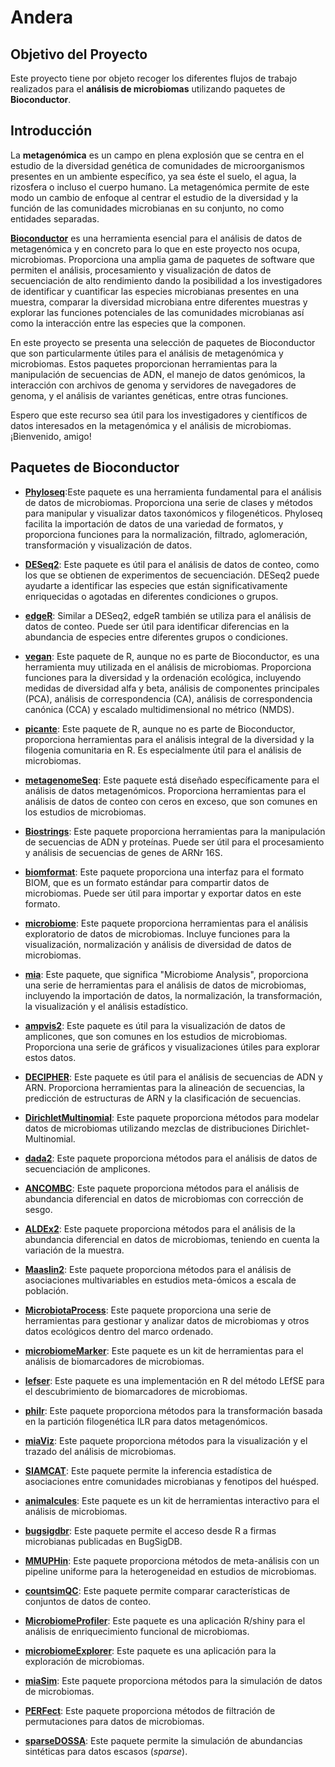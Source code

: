# Andera

## Objetivo del Proyecto

Este proyecto tiene por objeto recoger los diferentes flujos de trabajo realizados para el **análisis de microbiomas** utilizando paquetes de **Bioconductor**.

## Introducción

La **metagenómica** es un campo en plena explosión que se centra en el estudio de la diversidad genética de comunidades de microorganismos presentes en un ambiente específico, ya sea éste el suelo, el agua, la rizosfera o incluso el cuerpo humano. La metagenómica permite de este modo un cambio de enfoque al centrar el estudio de la diversidad y la función de las comunidades microbianas en su conjunto, no como entidades separadas.

**[Bioconductor](https://www.bioconductor.org/)** es una herramienta esencial para el análisis de datos de metagenómica y en concreto para lo que en este proyecto nos ocupa, microbiomas. Proporciona una amplia gama de paquetes de software que permiten el análisis, procesamiento y visualización de datos de secuenciación de alto rendimiento dando la posibilidad a los investigadores de identificar y cuantificar las especies microbianas presentes en una muestra, comparar la diversidad microbiana entre diferentes muestras y explorar las funciones potenciales de las comunidades microbianas así como la interacción entre las especies que la componen.

En este proyecto se presenta una selección de paquetes de Bioconductor que son particularmente útiles para el análisis de metagenómica y microbiomas. Estos paquetes proporcionan herramientas para la manipulación de secuencias de ADN, el manejo de datos genómicos, la interacción con archivos de genoma y servidores de navegadores de genoma, y el análisis de variantes genéticas, entre otras funciones.

Espero que este recurso sea útil para los investigadores y científicos de datos interesados en la metagenómica y el análisis de microbiomas. ¡Bienvenido, amigo!

## Paquetes de Bioconductor

- **[Phyloseq](https://bioconductor.org/packages/release/bioc/html/phyloseq.html)**:Este paquete es una herramienta fundamental para el análisis de datos de microbiomas. Proporciona una serie de clases y métodos para manipular y visualizar datos taxonómicos y filogenéticos. Phyloseq facilita la importación de datos de una variedad de formatos, y proporciona funciones para la normalización, filtrado, aglomeración, transformación y visualización de datos.

- **[DESeq2](https://bioconductor.org/packages/release/bioc/html/DESeq2.html)**: Este paquete es útil para el análisis de datos de conteo, como los que se obtienen de experimentos de secuenciación. DESeq2 puede ayudarte a identificar las especies que están significativamente enriquecidas o agotadas en diferentes condiciones o grupos.

- **[edgeR](https://bioconductor.org/packages/release/bioc/html/edgeR.html)**: Similar a DESeq2, edgeR también se utiliza para el análisis de datos de conteo. Puede ser útil para identificar diferencias en la abundancia de especies entre diferentes grupos o condiciones.

- **[vegan](https://cran.r-project.org/web/packages/vegan/index.html)**: Este paquete de R, aunque no es parte de Bioconductor, es una herramienta muy utilizada en el análisis de microbiomas. Proporciona funciones para la diversidad y la ordenación ecológica, incluyendo medidas de diversidad alfa y beta, análisis de componentes principales (PCA), análisis de correspondencia (CA), análisis de correspondencia canónica (CCA) y escalado multidimensional no métrico (NMDS).

- **[picante](https://cran.r-project.org/web/packages/picante/index.html)**: Este paquete de R, aunque no es parte de Bioconductor, proporciona herramientas para el análisis integral de la diversidad y la filogenia comunitaria en R. Es especialmente útil para el análisis de microbiomas.

- **[metagenomeSeq](https://bioconductor.org/packages/release/bioc/html/metagenomeSeq.html)**: Este paquete está diseñado específicamente para el análisis de datos metagenómicos. Proporciona herramientas para el análisis de datos de conteo con ceros en exceso, que son comunes en los estudios de microbiomas.

- **[Biostrings](https://bioconductor.org/packages/release/bioc/html/Biostrings.html)**: Este paquete proporciona herramientas para la manipulación de secuencias de ADN y proteínas. Puede ser útil para el procesamiento y análisis de secuencias de genes de ARNr 16S.

- **[biomformat](https://bioconductor.org/packages/release/bioc/html/biomformat.html)**: Este paquete proporciona una interfaz para el formato BIOM, que es un formato estándar para compartir datos de microbiomas. Puede ser útil para importar y exportar datos en este formato.

- **[microbiome](https://bioconductor.org/packages/release/bioc/html/microbiome.html)**: Este paquete proporciona herramientas para el análisis exploratorio de datos de microbiomas. Incluye funciones para la visualización, normalización y análisis de diversidad de datos de microbiomas.

- **[mia](https://bioconductor.org/packages/release/bioc/html/mia.html)**: Este paquete, que significa "Microbiome Analysis", proporciona una serie de herramientas para el análisis de datos de microbiomas, incluyendo la importación de datos, la normalización, la transformación, la visualización y el análisis estadístico.

- **[ampvis2](https://bioconductor.org/packages/release/bioc/html/ampvis2.html)**: Este paquete es útil para la visualización de datos de amplicones, que son comunes en los estudios de microbiomas. Proporciona una serie de gráficos y visualizaciones útiles para explorar estos datos.

- **[DECIPHER](https://bioconductor.org/packages/release/bioc/html/DECIPHER.html)**: Este paquete es útil para el análisis de secuencias de ADN y ARN. Proporciona herramientas para la alineación de secuencias, la predicción de estructuras de ARN y la clasificación de secuencias.

- **[DirichletMultinomial](https://bioconductor.org/packages/release/bioc/html/DirichletMultinomial.html)**: Este paquete proporciona métodos para modelar datos de microbiomas utilizando mezclas de distribuciones Dirichlet-Multinomial.

- **[dada2](https://bioconductor.org/packages/release/bioc/html/dada2.html)**: Este paquete proporciona métodos para el análisis de datos de secuenciación de amplicones.

- **[ANCOMBC](https://bioconductor.org/packages/release/bioc/html/ANCOMBC.html)**: Este paquete proporciona métodos para el análisis de abundancia diferencial en datos de microbiomas con corrección de sesgo.

- **[ALDEx2](https://bioconductor.org/packages/release/bioc/html/ALDEx2.html)**: Este paquete proporciona métodos para el análisis de la abundancia diferencial en datos de microbiomas, teniendo en cuenta la variación de la muestra.

- **[Maaslin2](https://bioconductor.org/packages/release/bioc/html/Maaslin2.html)**: Este paquete proporciona métodos para el análisis de asociaciones multivariables en estudios meta-ómicos a escala de población.

- **[MicrobiotaProcess](https://bioconductor.org/packages/release/bioc/html/MicrobiotaProcess.html)**: Este paquete proporciona una serie de herramientas para gestionar y analizar datos de microbiomas y otros datos ecológicos dentro del marco ordenado.

- **[microbiomeMarker](https://bioconductor.org/packages/release/bioc/html/microbiomeMarker.html)**: Este paquete es un kit de herramientas para el análisis de biomarcadores de microbiomas.

- **[lefser](https://bioconductor.org/packages/release/bioc/html/lefser.html)**: Este paquete es una implementación en R del método LEfSE para el descubrimiento de biomarcadores de microbiomas.

- **[philr](https://bioconductor.org/packages/release/bioc/html/philr.html)**: Este paquete proporciona métodos para la transformación basada en la partición filogenética ILR para datos metagenómicos.

- **[miaViz](https://bioconductor.org/packages/release/bioc/html/miaViz.html)**: Este paquete proporciona métodos para la visualización y el trazado del análisis de microbiomas.

- **[SIAMCAT](https://bioconductor.org/packages/release/bioc/html/SIAMCAT.html)**: Este paquete permite la inferencia estadística de asociaciones entre comunidades microbianas y fenotipos del huésped.

- **[animalcules](https://bioconductor.org/packages/release/bioc/html/animalcules.html)**: Este paquete es un kit de herramientas interactivo para el análisis de microbiomas.

- **[bugsigdbr](https://bioconductor.org/packages/release/bioc/html/bugsigdbr.html)**: Este paquete permite el acceso desde R a firmas microbianas publicadas en BugSigDB.

- **[MMUPHin](https://bioconductor.org/packages/release/bioc/html/MMUPHin.html)**: Este paquete proporciona métodos de meta-análisis con un pipeline uniforme para la heterogeneidad en estudios de microbiomas.

- **[countsimQC](https://bioconductor.org/packages/release/bioc/html/countsimQC.html)**: Este paquete permite comparar características de conjuntos de datos de conteo.

- **[MicrobiomeProfiler](https://bioconductor.org/packages/release/bioc/html/MicrobiomeProfiler.html)**: Este paquete es una aplicación R/shiny para el análisis de enriquecimiento funcional de microbiomas.

- **[microbiomeExplorer](https://bioconductor.org/packages/release/bioc/html/microbiomeExplorer.html)**: Este paquete es una aplicación para la exploración de microbiomas.

- **[miaSim](https://bioconductor.org/packages/release/bioc/html/miaSim.html)**: Este paquete proporciona métodos para la simulación de datos de microbiomas.

- **[PERFect](https://bioconductor.org/packages/release/bioc/html/PERFect.html)**: Este paquete proporciona métodos de filtración de permutaciones para datos de microbiomas.

- **[sparseDOSSA](https://bioconductor.org/packages/release/bioc/html/sparseDOSSA.html)**: Este paquete permite la simulación de abundancias sintéticas para datos escasos (*sparse*).